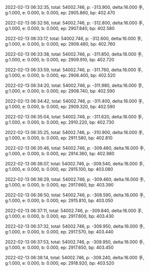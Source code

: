 2022-02-13 06:32:35, total: 54002.746, p: -313.900, delta:16.000 手, g:1.000, e: 0.000, b: 0.000, ep: 2905.860, bp: 402.470

2022-02-13 06:32:56, total: 54002.746, p: -312.800, delta:16.000 手, g:1.000, e: 0.000, b: 0.000, ep: 2907.840, bp: 402.580

2022-02-13 06:33:17, total: 54002.746, p: -312.600, delta:16.000 手, g:1.000, e: 0.000, b: 0.000, ep: 2909.480, bp: 402.760

2022-02-13 06:33:38, total: 54002.746, p: -311.850, delta:16.000 手, g:1.000, e: 0.000, b: 0.000, ep: 2909.910, bp: 402.720

2022-02-13 06:33:59, total: 54002.746, p: -311.760, delta:16.000 手, g:1.000, e: 0.000, b: 0.000, ep: 2908.400, bp: 402.520

2022-02-13 06:34:20, total: 54002.746, p: -311.980, delta:16.000 手, g:1.000, e: 0.000, b: 0.000, ep: 2908.740, bp: 402.590

2022-02-13 06:34:42, total: 54002.746, p: -311.400, delta:16.000 手, g:1.000, e: 0.000, b: 0.000, ep: 2909.320, bp: 402.590

2022-02-13 06:35:04, total: 54002.746, p: -311.620, delta:16.000 手, g:1.000, e: 0.000, b: 0.000, ep: 2910.220, bp: 402.730

2022-02-13 06:35:25, total: 54002.746, p: -310.900, delta:16.000 手, g:1.000, e: 0.000, b: 0.000, ep: 2911.580, bp: 402.810

2022-02-13 06:35:46, total: 54002.746, p: -309.480, delta:16.000 手, g:1.000, e: 0.000, b: 0.000, ep: 2914.360, bp: 402.980

2022-02-13 06:36:07, total: 54002.746, p: -309.540, delta:16.000 手, g:1.000, e: 0.000, b: 0.000, ep: 2915.100, bp: 403.080

2022-02-13 06:36:29, total: 54002.746, p: -309.460, delta:16.000 手, g:1.000, e: 0.000, b: 0.000, ep: 2917.660, bp: 403.390

2022-02-13 06:36:50, total: 54002.746, p: -308.590, delta:16.000 手, g:1.000, e: 0.000, b: 0.000, ep: 2915.810, bp: 403.050

2022-02-13 06:37:11, total: 54002.746, p: -309.840, delta:16.000 手, g:1.000, e: 0.000, b: 0.000, ep: 2917.600, bp: 403.430

2022-02-13 06:37:32, total: 54002.746, p: -309.950, delta:16.000 手, g:1.000, e: 0.000, b: 0.000, ep: 2917.570, bp: 403.440

2022-02-13 06:37:53, total: 54002.746, p: -309.950, delta:16.000 手, g:1.000, e: 0.000, b: 0.000, ep: 2917.650, bp: 403.450

2022-02-13 06:38:14, total: 54002.746, p: -309.240, delta:16.000 手, g:1.000, e: 0.000, b: 0.000, ep: 2918.920, bp: 403.520